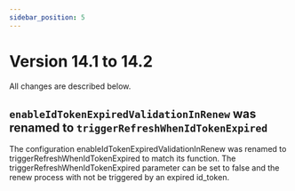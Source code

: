 ```yaml
---
sidebar_position: 5
---
```


# Version 14.1 to 14.2

All changes are described below.

## `enableIdTokenExpiredValidationInRenew` was renamed to `triggerRefreshWhenIdTokenExpired`

The configuration enableIdTokenExpiredValidationInRenew was renamed to triggerRefreshWhenIdTokenExpired to match its function. The triggerRefreshWhenIdTokenExpired parameter can be set to false and the renew process with not be triggered by an expired id_token.
